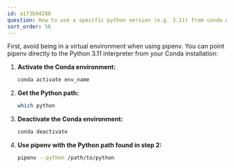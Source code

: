 ```yaml
---
id: a173b94288
question: How to use a specific python version (e.g. 3.11) from conda with pipenv?
sort_order: 56
---
```


First, avoid being in a virtual environment when using pipenv. You can point pipenv directly to the Python 3.11 interpreter from your Conda installation:

1. **Activate the Conda environment:**  
   ```bash
   conda activate env_name
   ```

2. **Get the Python path:**  
   ```bash
   which python
   ```

3. **Deactivate the Conda environment:**  
   ```bash
   conda deactivate
   ```

4. **Use pipenv with the Python path found in step 2:**  
   ```bash
   pipenv --python /path/to/python
   ```